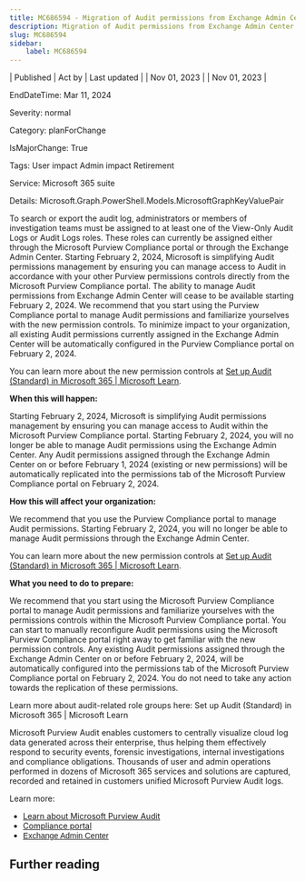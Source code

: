 ```yaml
---
title: MC686594 - Migration of Audit permissions from Exchange Admin Center to Purview Compliance portal
description: Migration of Audit permissions from Exchange Admin Center to Purview Compliance portal
slug: MC686594
sidebar:
    label: MC686594
---
```


| Published | Act by | Last updated |
| Nov 01, 2023 |  | Nov 01, 2023 |

EndDateTime: Mar 11, 2024

Severity: normal

Category: planForChange

IsMajorChange: True

Tags: User impact Admin impact Retirement

Service: Microsoft 365 suite

Details: Microsoft.Graph.PowerShell.Models.MicrosoftGraphKeyValuePair

<p>To search or export the audit log, administrators or members of investigation teams must be assigned to at least one of the View-Only Audit Logs or Audit Logs roles. These roles can currently be assigned either through the Microsoft Purview Compliance portal or through the Exchange Admin Center. Starting   February 2, 2024, Microsoft is simplifying Audit permissions management by ensuring you can manage access to Audit in accordance with your other Purview permissions controls directly from the Microsoft Purview Compliance portal. The ability to manage Audit permissions from Exchange Admin Center will cease to be available starting February 2, 2024. We recommend that you start using the Purview Compliance portal to manage Audit permissions and familiarize yourselves with the new permission controls. To minimize impact to your organization, all existing Audit permissions currently assigned in the Exchange Admin Center will be automatically configured in the Purview Compliance portal on February 2, 2024.      
</p><p>You can learn more about the new permission controls at <a href="https://learn.microsoft.com/purview/audit-standard-setup#step-2-assign-permissions-to-search-the-audit-log" target="_blank">Set up Audit (Standard) in Microsoft 365 | Microsoft Learn</a>.</p><p><b>When this will happen:</b>
</p><p>Starting   February 2, 2024, Microsoft is simplifying Audit permissions management by ensuring you can manage access to Audit within the Microsoft Purview Compliance portal. Starting February 2, 2024, you will no longer be able to manage Audit permissions using the Exchange Admin Center. Any Audit permissions assigned through the Exchange Admin Center on or before February 1, 2024 (existing or new permissions) will be automatically replicated into the permissions tab of the Microsoft Purview Compliance portal on February 2, 2024. 
</p><p><b>How this will affect your organization:</b></p><p>We recommend that you use the Purview Compliance portal to manage Audit permissions. Starting February 2, 2024, you will no longer be able to manage Audit permissions through the Exchange Admin Center.  
</p><p>You can learn more about the new permission controls at <a href="https://learn.microsoft.com/purview/audit-standard-setup#step-2-assign-permissions-to-search-the-audit-log" target="_blank">Set up Audit (Standard) in Microsoft 365 | Microsoft Learn</a>.
</p><p><b>What you need to do to prepare:</b></p><p>We recommend that you start using the Microsoft Purview Compliance portal to manage Audit permissions and familiarize yourselves with the permissions controls within the Microsoft Purview Compliance portal. You can start to manually reconfigure Audit permissions using the Microsoft Purview Compliance portal right away to get familiar with the new permission controls. Any existing Audit permissions assigned through the Exchange Admin Center on or before February 2, 2024, will be automatically configured into the permissions tab of the Microsoft Purview Compliance portal on February 2, 2024. You do not need to take any action towards the replication of these permissions. 
</p><p>Learn more about audit-related role groups here: Set up Audit (Standard) in Microsoft 365 | Microsoft Learn  
</p><p>Microsoft Purview Audit enables customers to centrally visualize cloud log data generated across their enterprise, thus helping them effectively respond to security events, forensic investigations, internal investigations and compliance obligations. Thousands of user and admin operations performed in dozens of Microsoft 365 services and solutions are captured, recorded and retained in customers unified Microsoft Purview Audit logs. 
</p><p>Learn more: </p><ul><li><a href="https://learn.microsoft.com/purview/audit-solutions-overview" target="_blank">Learn about Microsoft Purview Audit</a></li><li><a href="https://compliance.microsoft.com/" target="_blank">Compliance portal </a></li><li><a href="https://learn.microsoft.com/Exchange/permissions-exo/role-groups" target="_blank" style="background-color: rgb(255, 255, 255); font-family: sans-serif; font-weight: 400;">Exchange Admin Center</a></li></ul>

## Further reading
